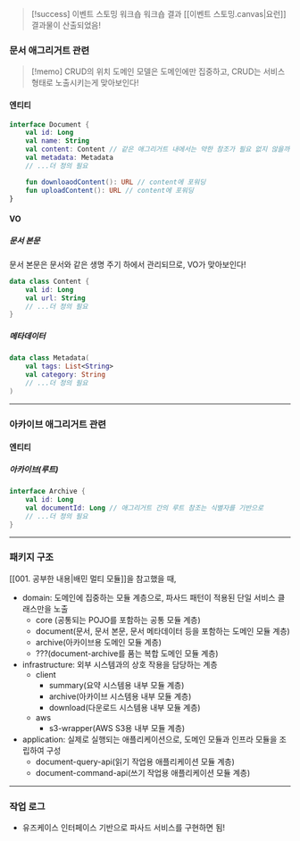 > [!success] 이벤트 스토밍 워크숍
> 워크숍 결과 [[이벤트 스토밍.canvas|요런]] 결과물이 산출되었음!
### 문서 애그리거트 관련
>[!memo] CRUD의 위치
>도메인 모델은 도메인에만 집중하고, CRUD는 서비스 형태로 노출시키는게 맞아보인다!
#### 엔티티
```kotlin
interface Document {
	val id: Long
	val name: String
	val content: Content // 같은 애그리거트 내에서는 약한 참조가 필요 없지 않을까
	val metadata: Metadata
	// ...더 정의 필요

	fun downloaodContent(): URL // content에 포워딩
	fun uploadContent(): URL // content에 포워딩
}
```
#### VO
##### 문서 본문
문서 본문은 문서와 같은 생명 주기 하에서 관리되므로, VO가 맞아보인다!
```kotlin
data class Content {
	val id: Long
	val url: String
	// ...더 정의 필요
}
```
##### 메타데이터
```kotlin
data class Metadata(
	val tags: List<String>
	val category: String
	// ...더 정의 필요
)
```
---
### 아카이브 애그리거트 관련
#### 엔티티
##### 아카이브(루트)
```kotlin
interface Archive {
	val id: Long
	val documentId: Long // 애그리거트 간의 루트 참조는 식별자를 기반으로
	// ...더 정의 필요
}
```
---
### 패키지 구조
[[001. 공부한 내용|배민 멀티 모듈]]을 참고했을 때,
- domain: 도메인에 집중하는 모듈 계층으로, 파사드 패턴이 적용된 단일 서비스 클래스만을 노출
	- core (공통되는 POJO를 포함하는 공통 모듈 계층)
	- document(문서, 문서 본문, 문서 메타데이터 등을 포함하는 도메인 모듈 계층)
	- archive(아카이브용 도메인 모듈 계층)
	- ???(document-archive를 품는 복합 도메인 모듈 계층)
- infrastructure: 외부 시스템과의 상호 작용을 담당하는 계층
	- client
		- summary(요약 시스템용 내부 모듈 계층)
		- archive(아카이브 시스템용 내부 모듈 계층)
		- download(다운로드 시스템용 내부 모듈 계층)
	- aws
		- s3-wrapper(AWS S3용 내부 모듈 계층)
- application: 실제로 실행되는 애플리케이션으로, 도메인 모듈과 인프라 모듈을 조립하여 구성
	- document-query-api(읽기 작업용 애플리케이션 모듈 계층)
	- document-command-api(쓰기 작업용 애플리케이션 모듈 계층)
---
### 작업 로그
- 유즈케이스 인터페이스 기반으로 파사드 서비스를 구현하면 됨!